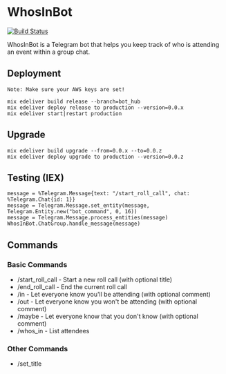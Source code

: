 # WhosInBot

[![Build Status](https://travis-ci.org/col/whos_in_bot.svg?branch=master)](https://travis-ci.org/col/whos_in_bot)

WhosInBot is a Telegram bot that helps you keep track of who is attending an event within a group chat.

## Deployment

    Note: Make sure your AWS keys are set!
    
    mix edeliver build release --branch=bot_hub
    mix edeliver deploy release to production --version=0.0.x
    mix edeliver start|restart production

## Upgrade

    mix edeliver build upgrade --from=0.0.x --to=0.0.z
    mix edeliver deploy upgrade to production --version=0.0.z


## Testing (IEX)

    message = %Telegram.Message{text: "/start_roll_call", chat: %Telegram.Chat{id: 1}}
    message = Telegram.Message.set_entity(message, Telegram.Entity.new("bot_command", 0, 16))  
    message = Telegram.Message.process_entities(message)
    WhosInBot.ChatGroup.handle_message(message)

## Commands

### Basic Commands

- /start_roll_call - Start a new roll call (with optional title)
- /end_roll_call - End the current roll call
- /in - Let everyone know you'll be attending (with optional comment)
- /out - Let everyone know you won't be attending (with optional comment)
- /maybe - Let everyone know that you don't know (with optional comment)
- /whos_in - List attendees

### Other Commands

- /set_title <title> - Add a title to the current roll call
- /set_in_for <name> - Allows you to respond for another user
- /set_out_for <name> - Allows you to respond for another user
- /set_maybe_for <name> - Allows you to respond for another user
- /shh - Tells WhosInBot not to list all attendees after every response
- /louder - Tells WhosInBot to list all attendees after every response

## Usage

Simply add [@WhosInBot](https://telegram.me/whosinbot) to your group chat and send a '/start_roll_call' to start
recording who will be attending an event.

Members of the group chat can respond with '/in', '/out' or '/maybe'. They can
even provide a reason after the command. ie) '/out injured'.

Each time someone responds [@WhosInBot](https://telegram.me/whosinbot) will print the attendee list.

```
Dinner on Friday
1. Sam
2. John
2. Chris

Out
- James (on holiday)
```

You can clear all the responses and start a new roll call by sending '/start_roll_call' again.
